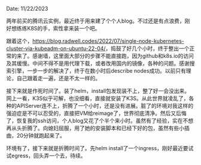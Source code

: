 Date: 11/22/2023

两年前买的腾讯云实例，最近终于用来建了个个人blog。不过还是有点浪费，刚好想练练K8S的手，索性拿来装一个吧。

跟着这个，<https://blog.radwell.codes/2022/07/single-node-kubernetes-cluster-via-kubeadm-on-ubuntu-22-04/>，捣鼓了好几个小时，终于整出一个正常的来了。感谢墙，这里面大部分的步骤不能直接跑，因为github和k8s.io的访问及其缓慢。中间不得不是用代理下载，或者改用国内的镜像，各种的问题。感谢搜索引擎，一步一步的解决了，终于在数小时后describe nodes成功。以前只有理论，自己跟着走一遍，还是不太一样的。

接下来就是作死时间了。装了helm，install包发现装不上，整了好一会没出来。网上一看，K3S似乎可解，也没细看，直接就安装了K3S。从此世界就凌乱了，各种的APIServer连不上，折腾了一个小时，还是没有进展。脏了的环境对我这样的强迫症是不可以忍受的，直接把VM给reimage了，世界彻底清净。然后又后悔了，恢复我的ssh访问，个人blog又花了个半个来小时。虽然有了经验，实在不想再从头折腾了。向媳妇屈服，用了她的安装脚本和已经下好的包，虽然有些小插曲，20分钟就跑起来了。

环境有了，接下来就是折腾时间了。先helm install了一个ingress，刚好最近要试试egress，回头弄一个去，待续。



